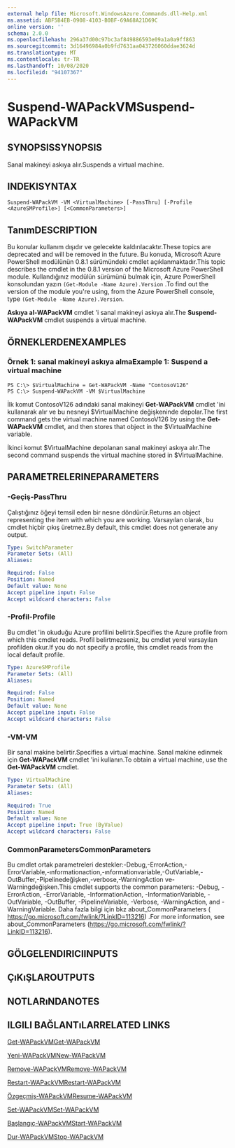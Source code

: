 ```yaml
---
external help file: Microsoft.WindowsAzure.Commands.dll-Help.xml
ms.assetid: ABF5B4EB-0908-4103-B0BF-69A68A21D69C
online version: ''
schema: 2.0.0
ms.openlocfilehash: 296a37d00c97bc3af849886593e09a1a0a9ff863
ms.sourcegitcommit: 3d16496984a0b9fd7631aa043726060ddae3624d
ms.translationtype: MT
ms.contentlocale: tr-TR
ms.lasthandoff: 10/08/2020
ms.locfileid: "94107367"
---
```

# <span data-ttu-id="6ee9c-101">Suspend-WAPackVM</span><span class="sxs-lookup"><span data-stu-id="6ee9c-101">Suspend-WAPackVM</span></span>

## <span data-ttu-id="6ee9c-102">SYNOPSIS</span><span class="sxs-lookup"><span data-stu-id="6ee9c-102">SYNOPSIS</span></span>
<span data-ttu-id="6ee9c-103">Sanal makineyi askıya alır.</span><span class="sxs-lookup"><span data-stu-id="6ee9c-103">Suspends a virtual machine.</span></span>

## <span data-ttu-id="6ee9c-104">INDEKI</span><span class="sxs-lookup"><span data-stu-id="6ee9c-104">SYNTAX</span></span>

```
Suspend-WAPackVM -VM <VirtualMachine> [-PassThru] [-Profile <AzureSMProfile>] [<CommonParameters>]
```

## <span data-ttu-id="6ee9c-105">Tanım</span><span class="sxs-lookup"><span data-stu-id="6ee9c-105">DESCRIPTION</span></span>
<span data-ttu-id="6ee9c-106">Bu konular kullanım dışıdır ve gelecekte kaldırılacaktır.</span><span class="sxs-lookup"><span data-stu-id="6ee9c-106">These topics are deprecated and will be removed in the future.</span></span>
<span data-ttu-id="6ee9c-107">Bu konuda, Microsoft Azure PowerShell modülünün 0.8.1 sürümündeki cmdlet açıklanmaktadır.</span><span class="sxs-lookup"><span data-stu-id="6ee9c-107">This topic describes the cmdlet in the 0.8.1 version of the Microsoft Azure PowerShell module.</span></span>
<span data-ttu-id="6ee9c-108">Kullandığınız modülün sürümünü bulmak için, Azure PowerShell konsolundan yazın `(Get-Module -Name Azure).Version` .</span><span class="sxs-lookup"><span data-stu-id="6ee9c-108">To find out the version of the module you're using, from the Azure PowerShell console, type `(Get-Module -Name Azure).Version`.</span></span>

<span data-ttu-id="6ee9c-109">**Askıya al-WAPackVM** cmdlet 'i sanal makineyi askıya alır.</span><span class="sxs-lookup"><span data-stu-id="6ee9c-109">The **Suspend-WAPackVM** cmdlet suspends a virtual machine.</span></span>

## <span data-ttu-id="6ee9c-110">ÖRNEKLERDEN</span><span class="sxs-lookup"><span data-stu-id="6ee9c-110">EXAMPLES</span></span>

### <span data-ttu-id="6ee9c-111">Örnek 1: sanal makineyi askıya alma</span><span class="sxs-lookup"><span data-stu-id="6ee9c-111">Example 1: Suspend a virtual machine</span></span>
```
PS C:\> $VirtualMachine = Get-WAPackVM -Name "ContosoV126"
PS C:\> Suspend-WAPackVM -VM $VirtualMachine
```

<span data-ttu-id="6ee9c-112">İlk komut ContosoV126 adındaki sanal makineyi **Get-WAPackVM** cmdlet 'ini kullanarak alır ve bu nesneyi $VirtualMachine değişkeninde depolar.</span><span class="sxs-lookup"><span data-stu-id="6ee9c-112">The first command gets the virtual machine named ContosoV126 by using the **Get-WAPackVM** cmdlet, and then stores that object in the $VirtualMachine variable.</span></span>

<span data-ttu-id="6ee9c-113">İkinci komut $VirtualMachine depolanan sanal makineyi askıya alır.</span><span class="sxs-lookup"><span data-stu-id="6ee9c-113">The second command suspends the virtual machine stored in $VirtualMachine.</span></span>

## <span data-ttu-id="6ee9c-114">PARAMETRELERINE</span><span class="sxs-lookup"><span data-stu-id="6ee9c-114">PARAMETERS</span></span>

### <span data-ttu-id="6ee9c-115">-Geçiş</span><span class="sxs-lookup"><span data-stu-id="6ee9c-115">-PassThru</span></span>
<span data-ttu-id="6ee9c-116">Çalıştığınız öğeyi temsil eden bir nesne döndürür.</span><span class="sxs-lookup"><span data-stu-id="6ee9c-116">Returns an object representing the item with which you are working.</span></span>
<span data-ttu-id="6ee9c-117">Varsayılan olarak, bu cmdlet hiçbir çıkış üretmez.</span><span class="sxs-lookup"><span data-stu-id="6ee9c-117">By default, this cmdlet does not generate any output.</span></span>

```yaml
Type: SwitchParameter
Parameter Sets: (All)
Aliases:

Required: False
Position: Named
Default value: None
Accept pipeline input: False
Accept wildcard characters: False
```

### <span data-ttu-id="6ee9c-118">-Profil</span><span class="sxs-lookup"><span data-stu-id="6ee9c-118">-Profile</span></span>
<span data-ttu-id="6ee9c-119">Bu cmdlet 'in okuduğu Azure profilini belirtir.</span><span class="sxs-lookup"><span data-stu-id="6ee9c-119">Specifies the Azure profile from which this cmdlet reads.</span></span>
<span data-ttu-id="6ee9c-120">Profil belirtmezseniz, bu cmdlet yerel varsayılan profilden okur.</span><span class="sxs-lookup"><span data-stu-id="6ee9c-120">If you do not specify a profile, this cmdlet reads from the local default profile.</span></span>

```yaml
Type: AzureSMProfile
Parameter Sets: (All)
Aliases:

Required: False
Position: Named
Default value: None
Accept pipeline input: False
Accept wildcard characters: False
```

### <span data-ttu-id="6ee9c-121">-VM</span><span class="sxs-lookup"><span data-stu-id="6ee9c-121">-VM</span></span>
<span data-ttu-id="6ee9c-122">Bir sanal makine belirtir.</span><span class="sxs-lookup"><span data-stu-id="6ee9c-122">Specifies a virtual machine.</span></span>
<span data-ttu-id="6ee9c-123">Sanal makine edinmek için **Get-WAPackVM** cmdlet 'ini kullanın.</span><span class="sxs-lookup"><span data-stu-id="6ee9c-123">To obtain a virtual machine, use the **Get-WAPackVM** cmdlet.</span></span>

```yaml
Type: VirtualMachine
Parameter Sets: (All)
Aliases:

Required: True
Position: Named
Default value: None
Accept pipeline input: True (ByValue)
Accept wildcard characters: False
```

### <span data-ttu-id="6ee9c-124">CommonParameters</span><span class="sxs-lookup"><span data-stu-id="6ee9c-124">CommonParameters</span></span>
<span data-ttu-id="6ee9c-125">Bu cmdlet ortak parametreleri destekler:-Debug,-ErrorAction,-ErrorVariable,-ınformationaction,-ınformationvariable,-OutVariable,-OutBuffer,-Pipelinedeğişken,-verbose,-WarningAction ve-Warningdeğişken.</span><span class="sxs-lookup"><span data-stu-id="6ee9c-125">This cmdlet supports the common parameters: -Debug, -ErrorAction, -ErrorVariable, -InformationAction, -InformationVariable, -OutVariable, -OutBuffer, -PipelineVariable, -Verbose, -WarningAction, and -WarningVariable.</span></span> <span data-ttu-id="6ee9c-126">Daha fazla bilgi için bkz about_CommonParameters ( https://go.microsoft.com/fwlink/?LinkID=113216) .</span><span class="sxs-lookup"><span data-stu-id="6ee9c-126">For more information, see about_CommonParameters (https://go.microsoft.com/fwlink/?LinkID=113216).</span></span>

## <span data-ttu-id="6ee9c-127">GÖLGELENDIRICI</span><span class="sxs-lookup"><span data-stu-id="6ee9c-127">INPUTS</span></span>

## <span data-ttu-id="6ee9c-128">ÇıKıŞLAR</span><span class="sxs-lookup"><span data-stu-id="6ee9c-128">OUTPUTS</span></span>

## <span data-ttu-id="6ee9c-129">NOTLARıNDA</span><span class="sxs-lookup"><span data-stu-id="6ee9c-129">NOTES</span></span>

## <span data-ttu-id="6ee9c-130">ILGILI BAĞLANTıLAR</span><span class="sxs-lookup"><span data-stu-id="6ee9c-130">RELATED LINKS</span></span>

[<span data-ttu-id="6ee9c-131">Get-WAPackVM</span><span class="sxs-lookup"><span data-stu-id="6ee9c-131">Get-WAPackVM</span></span>](./Get-WAPackVM.md)

[<span data-ttu-id="6ee9c-132">Yeni-WAPackVM</span><span class="sxs-lookup"><span data-stu-id="6ee9c-132">New-WAPackVM</span></span>](./New-WAPackVM.md)

[<span data-ttu-id="6ee9c-133">Remove-WAPackVM</span><span class="sxs-lookup"><span data-stu-id="6ee9c-133">Remove-WAPackVM</span></span>](./Remove-WAPackVM.md)

[<span data-ttu-id="6ee9c-134">Restart-WAPackVM</span><span class="sxs-lookup"><span data-stu-id="6ee9c-134">Restart-WAPackVM</span></span>](./Restart-WAPackVM.md)

[<span data-ttu-id="6ee9c-135">Özgeçmiş-WAPackVM</span><span class="sxs-lookup"><span data-stu-id="6ee9c-135">Resume-WAPackVM</span></span>](./Resume-WAPackVM.md)

[<span data-ttu-id="6ee9c-136">Set-WAPackVM</span><span class="sxs-lookup"><span data-stu-id="6ee9c-136">Set-WAPackVM</span></span>](./Set-WAPackVM.md)

[<span data-ttu-id="6ee9c-137">Başlangıç-WAPackVM</span><span class="sxs-lookup"><span data-stu-id="6ee9c-137">Start-WAPackVM</span></span>](./Start-WAPackVM.md)

[<span data-ttu-id="6ee9c-138">Dur-WAPackVM</span><span class="sxs-lookup"><span data-stu-id="6ee9c-138">Stop-WAPackVM</span></span>](./Stop-WAPackVM.md)


